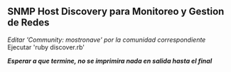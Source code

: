 ## SNMP Host Discovery para Monitoreo y Gestion de Redes

*Editar 'Community: mostronave' por la comunidad correspondiente*  
Ejecutar 'ruby discover.rb'

***Esperar a que termine, no se imprimira nada en salida hasta el final***

